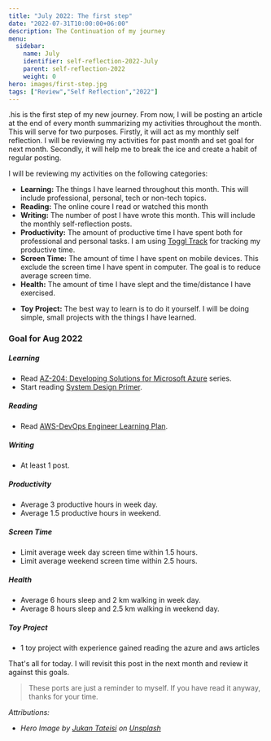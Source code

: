```yaml
---
title: "July 2022: The first step"
date: "2022-07-31T10:00:00+06:00"
description: The Continuation of my journey
menu:
  sidebar:
    name: July
    identifier: self-reflection-2022-July
    parent: self-reflection-2022
    weight: 0
hero: images/first-step.jpg
tags: ["Review","Self Reflection","2022"]
---
```


.his is the first step of my new journey. From now, I will be posting an article at the end of every month summarizing my activities throughout the month. This will serve for two purposes. Firstly, it will act as my monthly self reflection. I will be reviewing my activities for past month and set goal for next month. Secondly, it will help me to break the ice and create a habit of regular posting.

I will be reviewing my activities on the following categories:

- **Learning:** The things I have learned throughout this month. This will include professional, personal, tech or non-tech topics.
- **Reading:** The online coure I read or watched this month
- **Writing:** The number of post I have wrote this month. This will include the monthly self-reflection posts.
- **Productivity:** The amount of productive time I have spent both for professional and personal tasks. I am using [Toggl Track](https://toggl.com/track/) for tracking my productive time.
- **Screen Time:** The amount of time I have spent on mobile devices. This exclude the screen time I have spent in computer. The goal is to reduce average screen time.
- **Health:** The amount of time I have slept and the time/distance I have exercised.
<!-- - **OSS Contribution:** Any contribution to open-source project. This include my own OSS projects or any third-party projects. -->
- **Toy Project:** The best way to learn is to do it yourself. I will be doing simple, small projects with the things I have learned.

### Goal for Aug 2022

##### Learning

- Read [AZ-204: Developing Solutions for Microsoft Azure](<https://docs.microsoft.com/en-us/certifications/exams/az-204>) series.
- Start reading [System Design Primer](https://github.com/donnemartin/system-design-primer).

##### Reading

- Read [AWS-DevOps Engineer Learning Plan](https://explore.skillbuilder.aws/learn/lp/85/DevOps%2520Engineer%2520Learning%2520Plan).

##### Writing

- At least 1 post.

##### Productivity

- Average 3 productive hours in week day.
- Average 1.5 productive hours in weekend.

##### Screen Time

- Limit average week day screen time within 1.5 hours.
- Limit average weekend screen time within 2.5 hours.

##### Health

- Average 6 hours sleep and 2 km walking in week day.
- Average 8 hours sleep and 2.5 km walking in weekend day.

<!-- ##### OSS Contribution

- Fix at least 1 bug in [hugo-toha/toha](https://github.com/hugo-toha/toha).
- Finish at least 2 section in new hugo theme. -->

##### Toy Project

- 1 toy project with experience gained reading the azure and aws articles

That's all for today. I will revisit this post in the next month and review it against this goals.

> These ports are just a reminder to myself. If you have read it anyway, thanks for your time.

*Attributions:*

- *Hero Image by [Jukan Tateisi](https://unsplash.com/@tateisimikito?utm_source=unsplash&utm_medium=referral&utm_content=creditCopyText) on [Unsplash](https://unsplash.com/?utm_source=unsplash&utm_medium=referral&utm_content=creditCopyText)*
